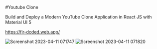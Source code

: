 #Youtube Clone

Build and Deploy a Modern YouTube Clone Application in React JS with Material UI 5

https://fir-dcded.web.app/


![Screenshot 2023-04-11 071747](https://user-images.githubusercontent.com/90025855/231034461-5a65641b-87ab-4403-a50c-2b226e9daa9b.jpg)
![Screenshot 2023-04-11 071820](https://user-images.githubusercontent.com/90025855/231034471-0de38064-950b-4974-b727-7391684bd3fa.jpg)
